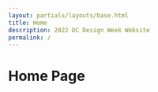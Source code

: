 ```yaml
---
layout: partials/layouts/base.html
title: Home
description: 2022 DC Design Week Website
permalink: /
---
```


# Home Page
